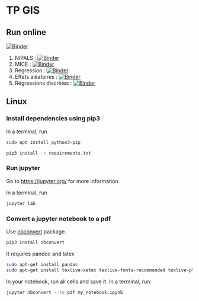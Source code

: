 # TP GIS

## Run online

[![Binder](https://mybinder.org/badge_logo.svg)](https://mybinder.org/v2/gh/Quentin62/TPGIS/master)

1) NIPALS : [![Binder](https://mybinder.org/badge_logo.svg)](https://mybinder.org/v2/gh/Quentin62/TPGIS/master?filepath=01-nipals.ipynb)
1) MICE : [![Binder](https://mybinder.org/badge_logo.svg)](https://mybinder.org/v2/gh/Quentin62/TPGIS/master?filepath=02-mice.ipynb)
1) Regression : [![Binder](https://mybinder.org/badge_logo.svg)](https://mybinder.org/v2/gh/Quentin62/TPGIS/master?filepath=03-regression.ipynb)
1) Effets aléatoires : [![Binder](https://mybinder.org/badge_logo.svg)](https://mybinder.org/v2/gh/Quentin62/TPGIS/master?filepath=04-effets_aleatoires.ipynb)
1) Régressions discrètes : [![Binder](https://mybinder.org/badge_logo.svg)](https://mybinder.org/v2/gh/Quentin62/TPGIS/master?filepath=05-regression_discrete.ipynb)

## Linux

### Install dependencies using pip3

In a terminal, run

``` bash
sudo apt install python3-pip
```

``` bash
pip3 install -r requirements.txt
```

### Run jupyter

Go to <https://jupyter.org/> for more information.

In a terminal, run

``` bash
jupyter lab
```

### Convert a jupyter notebook to a pdf

Use [nbconvert](https://nbconvert.readthedocs.io/en/latest/) package.

``` bash
pip3 install nbconvert
```

It requires pandoc and latex

``` bash
sudo apt-get install pandoc
sudo apt-get install texlive-xetex texlive-fonts-recommended texlive-plain-generic
```

In your notebook, run all cells and save it. In a terminal, run:

``` bash
jupyter nbconvert --to pdf my_notebook.ipynb
```
